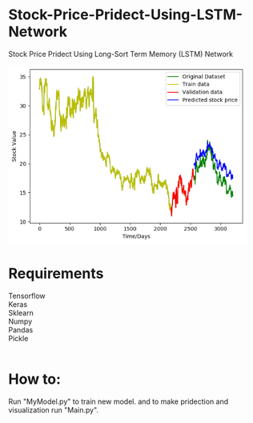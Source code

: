 # Stock-Price-Pridect-Using-LSTM-Network
Stock Price Pridect Using Long-Sort Term Memory (LSTM) Network

![Alt text](Screenshots/stock.PNG?raw=true "Stock")

<H1>Requirements</H1>
Tensorflow<br>
Keras<br>
Sklearn<br>
Numpy<br>
Pandas<br>
Pickle<br>
<br>

<H1>How to:</H1>
Run "MyModel.py" to train new model. and to make pridection and visualization run "Main.py".
